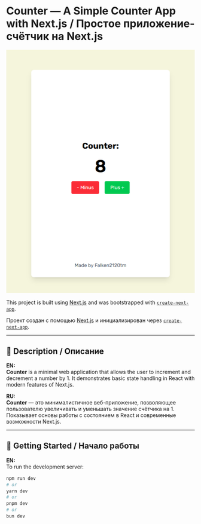 # Counter — A Simple Counter App with Next.js / Простое приложение-счётчик на Next.js

![App Screenshot](public/screenshot.png)

This project is built using [Next.js](https://nextjs.org) and was bootstrapped with [`create-next-app`](https://nextjs.org/docs/app/api-reference/cli/create-next-app).

Проект создан с помощью [Next.js](https://nextjs.org) и инициализирован через [`create-next-app`](https://nextjs.org/docs/app/api-reference/cli/create-next-app).

---

## 📌 Description / Описание

**EN:**  
**Counter** is a minimal web application that allows the user to increment and decrement a number by 1. It demonstrates basic state handling in React with modern features of Next.js.

**RU:**  
**Counter** — это минималистичное веб-приложение, позволяющее пользователю увеличивать и уменьшать значение счётчика на 1. Показывает основы работы с состоянием в React и современные возможности Next.js.

---

## 🚀 Getting Started / Начало работы

**EN:**  
To run the development server:

```bash
npm run dev
# or
yarn dev
# or
pnpm dev
# or
bun dev
